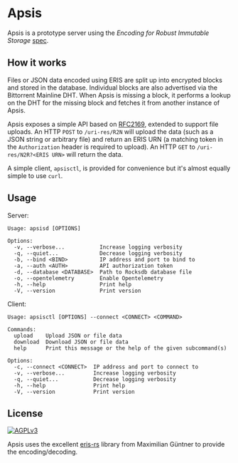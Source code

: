 # Apsis
Apsis is a prototype server using the _Encoding for Robust Immutable Storage_ [spec](https://eris.codeberg.page/spec/).
## How it works
Files or JSON data encoded using ERIS are split up into encrypted blocks and stored in the database. Individual blocks are also advertised via the Bittorrent Mainline DHT. When Apsis is missing a block, it performs a lookup on the DHT for the missing block and fetches it from another instance of Apsis.

Apsis exposes a simple API based on [RFC2169](https://datatracker.ietf.org/doc/html/rfc2169), extended to support file uploads. An HTTP `POST` to `/uri-res/R2N` will upload the data (such as a JSON string or arbitrary file) and return an ERIS URN (a matching token in the `Authorization` header is required to upload). An HTTP `GET` to `/uri-res/N2R?<ERIS URN>` will return the data.

A simple client, `apsisctl`, is provided for convenience but it's almost equally simple to use `curl`.
## Usage

Server:
```
Usage: apsisd [OPTIONS]

Options:
  -v, --verbose...           Increase logging verbosity
  -q, --quiet...             Decrease logging verbosity
  -b, --bind <BIND>          IP address and port to bind to
  -a, --auth <AUTH>          API authorization token
  -d, --database <DATABASE>  Path to Rocksdb database file
  -o, --opentelemetry        Enable Opentelemetry
  -h, --help                 Print help
  -V, --version              Print version
```

Client:
```
Usage: apsisctl [OPTIONS] --connect <CONNECT> <COMMAND>

Commands:
  upload    Upload JSON or file data
  download  Download JSON or file data
  help      Print this message or the help of the given subcommand(s)

Options:
  -c, --connect <CONNECT>  IP address and port to connect to
  -v, --verbose...         Increase logging verbosity
  -q, --quiet...           Decrease logging verbosity
  -h, --help               Print help
  -V, --version            Print version
```

## License

[<img src="https://www.gnu.org/graphics/agplv3-with-text-162x68.png" alt="AGPLv3" >](https://www.gnu.org/licenses/agpl-3.0.html)

Apsis uses the excellent [eris-rs](https://github.com/mguentner/eris-rs) library from Maximilian Güntner to provide the encoding/decoding.
